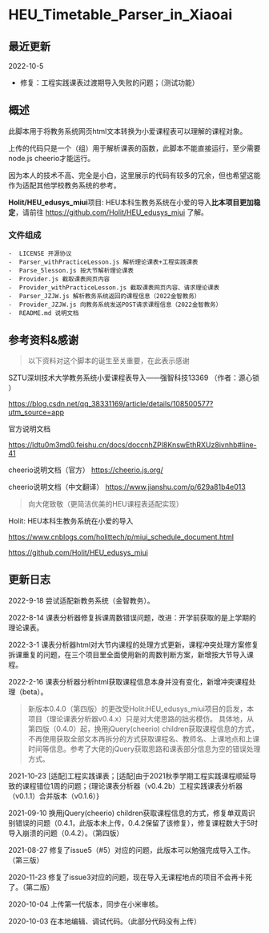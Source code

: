 # HEU_Timetable_Parser_in_Xiaoai



## 最近更新

2022-10-5

- 修复：工程实践课表过渡期导入失败的问题；（测试功能）

## 概述

此脚本用于将教务系统网页html文本转换为小爱课程表可以理解的课程对象。

上传的代码只是一个（组）用于解析课表的函数，此脚本不能直接运行，至少需要node.js cheerio才能运行。

因为本人的技术不高、完全是小白，这里展示的代码有较多的冗余，但也希望这能作为适配其他学校教务系统的参考。

**Holit/HEU_edusys_miui**项目: HEU本科生教务系统在小爱的导入**比本项目更加稳定**，请前往
https://github.com/Holit/HEU_edusys_miui
了解。

### 文件组成

```
-  LICENSE 开源协议
-  Parser_withPracticeLesson.js 解析理论课表+工程实践课表
-  Parse_5lesson.js 按大节解析理论课表
-  Provider.js 截取课表网页内容
-  Provider_withPracticeLesson.js 截取课表网页内容、请求理论课表
-  Parser_JZJW.js 解析教务系统返回的课程信息（2022金智教务）
-  Provider_JZJW.js 向教务系统发送POST请求课程信息（2022金智教务）
-  README.md 说明文档
```



## 参考资料&感谢
> 以下资料对这个脚本的诞生至关重要，在此表示感谢

SZTU深圳技术大学教务系统小爱课程表导入——强智科技13369 （作者：源心锁  ）

https://blog.csdn.net/qq_38331169/article/details/108500577?utm_source=app

官方说明文档

https://ldtu0m3md0.feishu.cn/docs/doccnhZPl8KnswEthRXUz8ivnhb#line-41

cheerio说明文档（官方）
https://cheerio.js.org/

cheerio说明文档（中文翻译）
https://www.jianshu.com/p/629a81b4e013

> 向大佬致敬（更简洁优美的HEU课程表适配实现）

Holit: HEU本科生教务系统在小爱的导入

https://www.cnblogs.com/holittech/p/miui_schedule_document.html

https://github.com/Holit/HEU_edusys_miui

## 更新日志

2022-9-18 尝试适配新教务系统（金智教务）。

2022-8-14 课表分析器修复拆课周数错误问题，改进：开学前获取的是上学期的理论课表。

2022-3-1 课表分析器html对大节内课程的处理方式更新，课程冲突处理方案修复拆课重复的问题，在三个项目里全面使用新的周数判断方案，新增按大节导入课程。

2022-2-16 课表分析器分析html获取课程信息本身并没有变化，新增冲突课程处理（beta）。

> 新版本0.4.0（第四版）的更改受Holit:HEU_edusys_miui项目的启发，本项目（理论课表分析器v0.4.x）只是对大佬思路的拙劣模仿。
> 具体地，从第四版（0.4.0）起，换用jQuery(cheerio) children获取课程信息的方式，不再使用获取全部文本再拆分的方式获取课程名、教师名、上课地点和上课时间等信息。参考了大佬的jQuery获取思路和课表部分信息为空的错误处理方式。

2021-10-23 \[适配\]工程实践课表；\[适配\]由于2021秋季学期工程实践课程顺延导致的课程错位1周的问题；{理论课表分析器（v0.4.2b）工程实践课表分析器（v0.1.1）合并版本（v0.1.6）}

2021-09-10 换用jQuery(cheerio) children获取课程信息的方式，修复单双周识别错误的问题（0.4.1，此版本未上传，0.4.2保留了该修复），修复课程数大于5时导入崩溃的问题（0.4.2）。（第四版）

2021-08-27 修复了issue5（#5）对应的问题，此版本可以勉强完成导入工作。（第三版）

2020-11-23 修复了issue3对应的问题，现在导入无课程地点的项目不会再卡死了。（第二版）

2020-10-04 上传第一代版本，同步在小米审核。

2020-10-03 在本地编辑、调试代码。（此部分代码没有上传）
